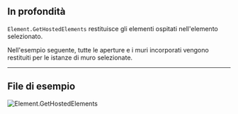 ## In profondità
`Element.GetHostedElements` restituisce gli elementi ospitati nell'elemento selezionato.

Nell'esempio seguente, tutte le aperture e i muri incorporati vengono restituiti per le istanze di muro selezionate.
___
## File di esempio

![Element.GetHostedElements](./Revit.Elements.Element.GetHostedElements_img.jpg)
